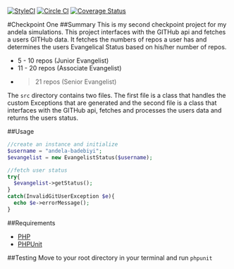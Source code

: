 [![StyleCI](https://styleci.io/repos/47965981/shield)](https://styleci.io/repos/47965981)
[![Circle CI](https://circleci.com/gh/andela-badebiyi/checkpoint_one_bee.svg?style=svg)](https://circleci.com/gh/andela-badebiyi/checkpoint_one_bee)
[![Coverage Status](https://coveralls.io/repos/andela-badebiyi/checkpoint_one_bee/badge.svg?branch=developer&service=github)](https://coveralls.io/github/andela-badebiyi/checkpoint_one_bee?branch=developer)

#Checkpoint One
##Summary
This is my second checkpoint project for my andela simulations. This project interfaces with the GITHub api and fetches a users GITHub data. It fetches the numbers of repos a user has and determines the users Evangelical Status based on his/her number of repos.

* 5 - 10 repos (Junior Evangelist)
* 11 - 20 repos (Associate Evangelist)
* > 21 repos (Senior Evangelist)

The `src` directory contains two files. The first file is a class that handles the custom Exceptions that are generated and the second file is a class that interfaces with the GITHub api, fetches and processes the users data and returns the users status.

##Usage

```php
//create an instance and initialize
$username = "andela-badebiyi";
$evangelist = new EvangelistStatus($username); 

//fetch user status
try{
  $evangelist->getStatus();
}
catch(InvalidGitUserException $e){
  echo $e->errorMessage();
}
```
##Requirements

* [PHP](http://php.net/releases/5_4_0.php)
* [PHPUnit](https://phpunit.de/)

##Testing
Move to your root directory in your terminal and run `phpunit`
